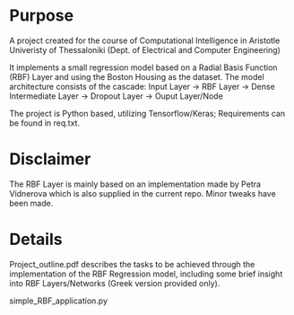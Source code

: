 # Purpose
A project created for the course of Computational Intelligence in Aristotle Univeristy of Thessaloniki 
(Dept. of Electrical and Computer Engineering)

It implements a small regression model based on a Radial Basis Function (RBF) Layer and using the Boston Housing as the dataset.
The model architecture consists of the cascade: Input Layer -> RBF Layer -> Dense Intermediate Layer 
-> Dropout Layer -> Ouput Layer/Node 

The project is Python based, utilizing Tensorflow/Keras; Requirements can be found in req.txt.

# Disclaimer
The RBF Layer is mainly based on an implementation made by Petra Vidnerova which is also supplied in the current repo.
Minor tweaks have been made.

# Details
Project_outline.pdf describes the tasks to be achieved through the implementation of the RBF Regression model, including some brief insight
into RBF Layers/Networks (Greek version provided only).

simple_RBF_application.py
